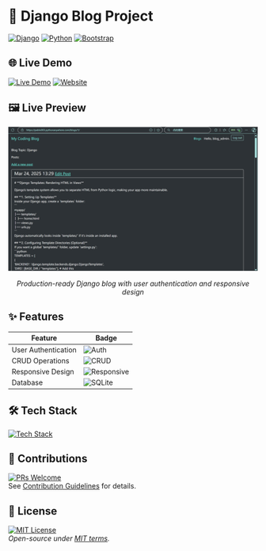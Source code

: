 # 🚀 Django Blog Project 
[![Django](https://img.shields.io/badge/Django-5.1-092E20?logo=django)](https://www.djangoproject.com/)
[![Python](https://img.shields.io/badge/Python-3.10+-3776AB?logo=python)](https://www.python.org/)
[![Bootstrap](https://img.shields.io/badge/Bootstrap-5.3-7952B3?logo=bootstrap)](https://getbootstrap.com/)

## 🌐 Live Demo 
[![Live Demo](https://img.shields.io/badge/Live_Demo-Active-success?logo=azure-pipelines)](https://pablo003.pythonanywhere.com)
[![Website](https://img.shields.io/badge/Visit_Now-FF7139?logo=google-chrome&logoColor=white)](https://pablo003.pythonanywhere.com)

## 🖼️ Live Preview
<div align="center">
  <img src="https://github.com/pablo727/django-blog/blob/main/screenshot/screenshot.png?raw=true" width="800" alt="Django Blog Interface">
  <p><em>Production-ready Django blog with user authentication and responsive design</em></p>
</div>

## ✨ Features 
| Feature | Badge |
|---------|-------|
| User Authentication | ![Auth](https://img.shields.io/badge/Authentication-Yes-green?logo=openid) |
| CRUD Operations | ![CRUD](https://img.shields.io/badge/CRUD-Implemented-blue?logo=laravel) |
| Responsive Design | ![Responsive](https://img.shields.io/badge/Responsive-Yes-9cf?logo=responsive) |
| Database | ![SQLite](https://img.shields.io/badge/Database-SQLite-003B57?logo=sqlite) |

## 🛠️ Tech Stack
[![Tech Stack](https://skillicons.dev/icons?i=python,django,bootstrap,git,sqlite,html,css)](https://skillicons.dev)

## 🤝 Contributions
[![PRs Welcome](https://img.shields.io/badge/PRs-Welcome-brightgreen?logo=github)](CONTRIBUTING.md)  
See [Contribution Guidelines](CONTRIBUTING.md) for details.

## 📜 License 
[![MIT License](https://img.shields.io/badge/License-MIT-red?logo=open-source-initiative)](https://opensource.org/licenses/MIT)  
_Open-source under [MIT terms](https://choosealicense.com/licenses/mit/)._
